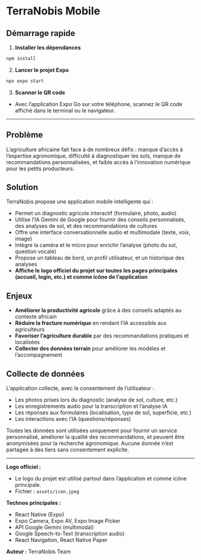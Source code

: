 # TerraNobis Mobile

## Démarrage rapide

1. **Installer les dépendances**

```bash
npm install
```

2. **Lancer le projet Expo**

```bash
npx expo start
```

3. **Scanner le QR code**

- Avec l’application Expo Go sur votre téléphone, scannez le QR code affiché dans le terminal ou le navigateur.

---

## Problème
L’agriculture africaine fait face à de nombreux défis : manque d’accès à l’expertise agronomique, difficulté à diagnostiquer les sols, manque de recommandations personnalisées, et faible accès à l’innovation numérique pour les petits producteurs.

## Solution
TerraNobis propose une application mobile intelligente qui :
- Permet un diagnostic agricole interactif (formulaire, photo, audio)
- Utilise l’IA Gemini de Google pour fournir des conseils personnalisés, des analyses de sol, et des recommandations de cultures
- Offre une interface conversationnelle audio et multimodale (texte, voix, image)
- Intègre la caméra et le micro pour enrichir l’analyse (photo du sol, question vocale)
- Propose un tableau de bord, un profil utilisateur, et un historique des analyses
- **Affiche le logo officiel du projet sur toutes les pages principales (accueil, login, etc.) et comme icône de l’application**

## Enjeux
- **Améliorer la productivité agricole** grâce à des conseils adaptés au contexte africain
- **Réduire la fracture numérique** en rendant l’IA accessible aux agriculteurs
- **Favoriser l’agriculture durable** par des recommandations pratiques et localisées
- **Collecter des données terrain** pour améliorer les modèles et l’accompagnement

## Collecte de données
L’application collecte, avec le consentement de l’utilisateur :
- Les photos prises lors du diagnostic (analyse de sol, culture, etc.)
- Les enregistrements audio pour la transcription et l’analyse IA
- Les réponses aux formulaires (localisation, type de sol, superficie, etc.)
- Les interactions avec l’IA (questions/réponses)

Toutes les données sont utilisées uniquement pour fournir un service personnalisé, améliorer la qualité des recommandations, et peuvent être anonymisées pour la recherche agronomique. Aucune donnée n’est partagée à des tiers sans consentement explicite.

---

**Logo officiel :**
- Le logo du projet est utilisé partout dans l’application et comme icône principale.
- Fichier : `assets/icon.jpeg`

**Technos principales :**
- React Native (Expo)
- Expo Camera, Expo AV, Expo Image Picker
- API Google Gemini (multimodal)
- Google Speech-to-Text (transcription audio)
- React Navigation, React Native Paper

**Auteur :** TerraNobis Team 